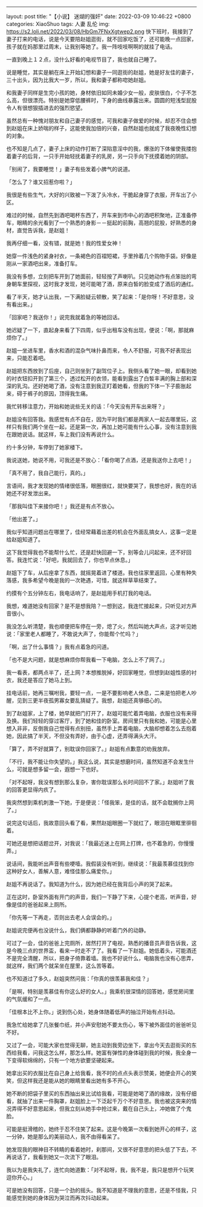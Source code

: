 ---
layout: post
title:  "【小说】 迷煳的强奸"
date:   2022-03-09 10:46:22 +0800
categories: XiaoShuo
tags: 人妻 乱伦
img: https://s2.loli.net/2022/03/08/HbGm7FNxXgtwep2.png
快下班时，我接到了妻子打来的电话，说是今天要陪赵姐逛街，就不回家吃饭了，还可能晚一点回家，孩子就在妈那里过周末，让我别等她了。我一阵吱吱啊啊的就挂了电话。

一直到晚上１２点，没什么好看的电视节目了，我也就自己睡了。

说是睡觉，其实是躺在床上开始幻想和妻子一同逛街的赵姐，她是好友佳的妻子，三十出头，因为比我大一岁，所以，我和妻子都称唿她赵姐。

和我妻子同样是生完小孩的她，身材依旧如同未婚少女一般，皮肤很白，个子不怎么高，但很漂亮。特别是她穿低腰裤时，下身的曲线暴露出来。圆圆的短浅型屁股令人有很想狠插进去的强烈慾望。

虽然总有一种愧对朋友和自己妻子的感觉，可我和妻子做爱的时候，却忍不住会想到赵姐在床上娇喘的样子，这能使我加倍的兴奋，自然赵姐也就成了我夜晚性幻想的对象。

也不知是几点了，妻子上床的动作打断了深陷意淫中的我，爆涨的下体催使我搂抱着妻子的后背，一只手开始轻抚着妻子的乳房，另一只手向下抚摸着她的阴部。

「别闹了，我要睡觉！」妻子有些发着小脾气的说道。

「怎么了？谁又招惹你啦？」

我很是有些生气，大好的兴致被一下泼了头冷水，干脆起身穿了衣服，开车出了小区。

难过的时候，自然先到酒吧喝杯东西了，开车来到市中心的酒吧积聚地，正准备停车，眼睛的余光看到了一个熟悉的身影－－挺起的前胸，高翘的屁股，好熟悉的身材，直觉告诉我，是赵姐！

我再仔细一看，没有错，就是她！我的性爱女神！

她穿一件浅色的紧身衬衣，一条褐色的百褶短裙，手里拎着几个购物手袋。好像是刚从一家酒吧出来，准备打车。

我没有多想，立刻把车开到了她面前，轻轻按了声喇叭。只见她动作有点笨拙的弯身朝车里探视，这时我才发现，她可能喝了酒，原来白皙的脸变成了酒后的通红。

看了半天，她才认出我，一下满脸疑云顿散，笑了起来：「是你呀！不好意思，没有看出来。」

「回家吧？我送你！」说完我就着急的等她回话。

她迟疑了一下，直起身来看了下四周，似乎出租车没有出现，便说：「啊，那就麻烦你了。」

赵姐一坐进车里，香水和酒的混杂气味扑鼻而来，令人不舒服，可我不好表现出来，只能忍着吧。

赵姐把东西放到了后座，自己则坐到了副驾位子上。我侧头看了她一眼，却看到她的衬衣钮扣开到了第三个，透过松开的衣领，能看到露出了白皙丰满的胸上部和深深的乳沟。还好她喝了酒，没有注意到我正盯着她看，但我的下体一下子膨胀起来，碍于裤子的原因，顶得我生痛。

我忙转移注意力，开始和她说些无关的话：「今天没有开车出来呀？」

赵姐没有回答我。我感觉有点不自在，因为平时我们都是两家人一起去哪里玩，这样只有我们两个坐在一起，还是第一次，再加上她可能有什么心事，没有注意到我在跟她说话。就这样，车上我们没有再说什么。

约十多分钟，车停到了她家楼下。

我说送她，她说不用，可我还是不放心：「看你喝了点酒，还是我送你上去吧！」

「真不用了，我自己能行，真的。」

言语间，我才发现她的情绪很低落，眼圈很红，就快要哭了，我想也好，我在的话她还不好发泄出来。

「那我叫佳下来接你吧！」我还是有点不放心。

「他出差了。」

我似乎知道问题出在哪里了，佳经常藉着出差的机会在外面乱搞女人，这事一定是给赵姐知道了。

这下我觉得我也不能帮什么忙，还是赶快回避一下，别等会儿问起来，还不好回答。我连忙说：「好吧，我就回去了，你也早点休息。」

赵姐下了车，从后座拿了东西，就摇晃着进了楼道。我也往家里返回，心里有种失落感，我多希望今晚是我的一次艳遇，可惜，就这样草草结束了。

约摸有个五分钟左右，我电话响了，是赵姐用手机打我的电话。

我想，难道她没有回家？是不是想我陪？一想到这，我连忙接起来，只听见对方声音很小。

我没怎么听清楚，我也顺便把车停在一旁，熄了火，然后叫她大声点，这才听见她说：「家里老人都睡了，不敢说大声了，你能帮个忙吗？」

「啊，出了什么事情？」我有点着急的问道。

「也不是大问题，就是想麻烦你帮我看一下电脑，怎么上不了网了。」

我一看表，都两点半了，还上网？本想推脱掉，好回家睡觉，但想到赵姐性感的衬衣，我还是答应了她马上到。

挂电话前，她再三嘱咐我，要轻一点，一是不要影响老人休息，二来是怕把老人吵醒，见到三更半夜孤男寡女要乱猜疑了。我想，赵姐还真够细心的。

到了赵姐家，上了楼，她早就把门打开了，赵姐可能忙着弄电脑，衣服也没有来得及换。我们轻轻的穿过客厅，到了她和佳的卧室。房间里只有我和她，可能是心里想入非非，反倒我自己觉得有点别扭，虽然手上弄着电脑，大脑却想着怎么去抱着她，因此搞了半天，不但没有弄好，由于心虚，还弄得满头大汗。

「算了，弄不好就算了，别耽误你回家了。」赵姐有点歉意的劝我放弃。

「不行，我不能让你失望的。」我这么说，其实是想磨时间，虽然知道不会发生什么，可就是想多留一会，遐想一下也好。

「对不起呀，我没有想到那么复杂，害你耽误那么长时间回不了家。」赵姐听了我的回答更显得内疚了。

我突然想到乘机刺激一下她，于是便说：「怪我笨，是佳的话，就不会耽搁你上网了。」

说完这句话后，我故意回头看了看，果然赵姐眼圈一下就红了，眼泪在眼眶里徘徊着。

可她还是想把话题岔开，对我说：「我最近迷上在网上打牌，也不着急的，你慢慢弄。」

说话间，我能听出声音有些哽噎。我假装没有听到，继续说：「我最羡慕佳找到你这种好女人，善解人意，难怪佳那么痛爱你。」

赵姐不再说话了。我知道为什么，因为她已经在我背后小声的哭了起来。

正在这时，卧室外面有开门的声音，我们一下静了下来，心提个老高，听声音，好像是佳的爸爸起来上厕所。

「你先等一下再走，否则出去老人会误会的。」

赵姐说完便再也没说什么，我们俩都静静的听着门外的动静。

可过了一会，佳的爸爸上完厕所，居然打开了电视，熟悉的播音员声音告诉我，这是今晚三点的世界盃，看来一时走不了了。我看了一下赵姐。她低着头，可能酒还不是完全清醒，所以，把身子倚靠着墙。我也不好说什么，电脑我也没有心思弄，就这样，我们两个就呆坐在屋里，这么苦等着。

也不知道过了多久，赵姐突然问我：「你真的很羡慕我和佳？」

「是啊，特别是羡慕佳有你这么好的女人。」我乘机很深情的回答她，感觉房间里的气氛缓和了一点。

「佳根本比不上你。」说到伤心处，她身体随着低声的抽泣开始有点抖动。

我急忙给她拿了几张餐巾纸，并小声安慰她不要太伤心，等下被外面佳的爸爸听见不好。

又过了一会，可能大家也觉得无聊，她主动到我旁边坐下，拿出今天去逛街买的东西给我看，问我这怎么样，那怎么样。她富有弹性的身体碰到我的时候，我全身一下变得软绵绵的，只有一个地方欲要坚硬起来。

她拿出买的衣服比在自己身上给我看，我不时的点点头表示赞美，她便会开心的笑笑，但这样我还是能从她的眼睛里看出她有多不开心。

她不断的把袋子里买的东西抽出来比试给我看，可能是她喝了酒的缘故，没有仔细看，就抽了出来一件胸罩，赵姐脸上一下泛起千万个不好意思。我也被这突来的情况弄得不好意思起来，但我立刻从她手中抢过来，戴在自己头上，冲她做了个鬼脸。

可能是挺滑稽的，她终于忍不住笑了起来。这是今晚第一次看到她开心的样子，这一分钟，她是那么的美丽动人，我不由得看呆了。

她发现我的眼神目不转睛的看着她时，刹那间，又很不好意思的把头低了下去，不再说话了，我看到她又一次流下了眼泪。

我以为是我失礼了，连忙向她道歉：「对不起呀，我，我不是，我只是想开个玩笑逗你开心。」

可是她没有回答，只是一个劲的摇头。我不知道是不理我的意思，还是不怪我，只能感觉到她的身体因为哭泣而再次抖动起来。